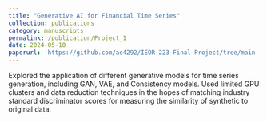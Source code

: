 ```yaml
---
title: "Generative AI for Financial Time Series"
collection: publications
category: manuscripts
permalink: /publication/Project_1
date: 2024-05-10
paperurl: 'https://github.com/ae4292/IEOR-223-Final-Project/tree/main'
---
```


Explored the application of different generative models for time series generation, including GAN, VAE, and
Consistency models. Used limited GPU clusters and data reduction techniques in the hopes of matching industry
standard discriminator scores for measuring the similarity of synthetic to original data.
